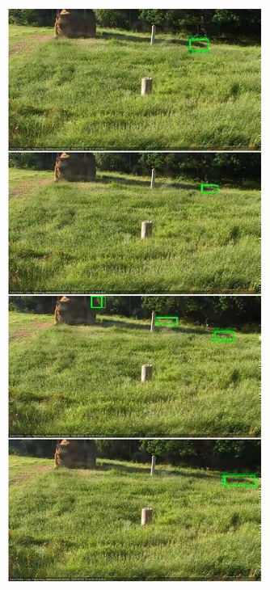 ![20200722-180618-181620](in2/20200722/20200722-180618-181620_0_.jpg)
![20200722-181626-182628](in2/20200722/20200722-181626-182628_0_.jpg)
![20200722-182634-183637](in2/20200722/20200722-182634-183637_0_.jpg)
![20200722-183643-184646](in2/20200722/20200722-183643-184646_0_.jpg)

